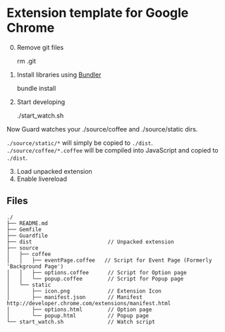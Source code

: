 # Extension template for Google Chrome

0. Remove git files
    
    rm .git

1. Install libraries using [Bundler](http://gembundler.com/)

    bundle install

2. Start developing
    
    ./start_watch.sh

Now Guard watches your ./source/coffee and ./source/static dirs.

`./source/static/*` will simply be copied to `./dist`.
`./source/coffee/*.coffee` will be compiled into JavaScript and copied to `./dist`.

3. Load unpacked extension
4. Enable livereload

## Files

```
./
├── README.md
├── Gemfile
├── Guardfile
├── dist                        // Unpacked extension
├── source
│   ├── coffee
│   │   ├── eventPage.coffee   // Script for Event Page (Formerly 'Background Page')
│   │   ├── options.coffee      // Script for Option page
│   │   └── popup.coffee        // Script for Popup page
│   └── static
│       ├── icon.png            // Extension Icon
│       ├── manifest.json       // Manifest http://developer.chrome.com/extensions/manifest.html
│       ├── options.html        // Option page
│       └── popup.html          // Popup page
└── start_watch.sh              // Watch script
```
